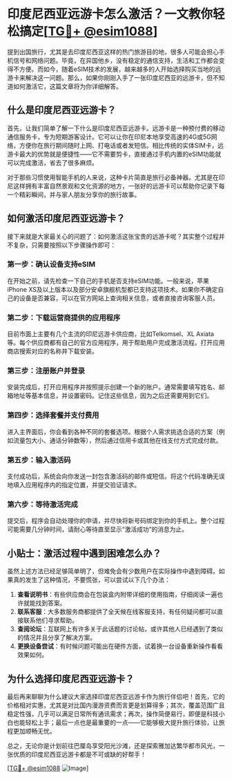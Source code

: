 # 印度尼西亚远游卡怎么激活？一文教你轻松搞定[[TG💪+ @esim1088](https://t.me/s/esim1088)]

提到出国旅行，尤其是去印度尼西亚这样的热门旅游目的地，很多人可能会担心手机信号和网络问题。毕竟，在异国他乡，没有稳定的通信支持，生活和工作都会变得不方便。而如今，随着eSIM技术的发展，越来越多的人开始选择购买当地的远游卡来解决这一问题。那么，如果你刚刚入手了一张印度尼西亚的远游卡，但不知道如何激活它，这篇文章将为你详细解答。

## 什么是印度尼西亚远游卡？

首先，让我们简单了解一下什么是印度尼西亚远游卡。远游卡是一种预付费的移动通信服务卡，专为短期游客设计。它可以让你在印尼本地享受高速的4G或5G网络，方便你在旅行期间随时上网、打电话或者发短信。相比传统的实体SIM卡，远游卡最大的优势就是便捷性——它不需要剪卡，直接通过手机内置的eSIM功能就可以完成激活，省去了很多麻烦。

对于那些习惯使用智能手机的人来说，这种卡片简直是旅行必备神器。尤其是在印尼这样拥有丰富自然景观和文化资源的地方，一张好的远游卡可以帮助你记录下每一个精彩瞬间，并与家人朋友分享你的旅行故事。

## 如何激活印度尼西亚远游卡？

接下来就是大家最关心的问题了：如何激活这张宝贵的远游卡呢？其实整个过程并不复杂，只需要按照以下步骤操作即可：

### 第一步：确认设备支持eSIM

在开始之前，请先检查一下自己的手机是否支持eSIM功能。一般来说，苹果iPhone XS及以上版本以及部分安卓旗舰机型都已支持这项技术。如果你不确定自己的设备是否兼容，可以在官方网站上查询相关信息，或者直接咨询客服人员。

### 第二步：下载运营商提供的应用程序

目前市面上主要有几个主流的印尼远游卡供应商，比如Telkomsel、XL Axiata等。每个供应商都有自己的官方应用程序，用于帮助用户完成激活流程。打开应用商店搜索对应的名称并下载安装。

### 第三步：注册账户并登录

安装完成后，打开应用程序并按照提示创建一个新的账户。通常需要填写姓名、邮箱地址等基本信息，并设置密码。记住这些信息，因为之后还需要用到它们。

### 第四步：选择套餐并支付费用

进入主界面后，你会看到各种不同的套餐选项。根据个人需求挑选合适的方案（例如流量包大小、通话分钟数等），然后通过信用卡或其他在线支付方式完成付款。

### 第五步：输入激活码

支付成功后，系统会向你发送一封包含激活码的邮件或短信。将这个代码准确无误地填入应用程序内的指定位置，并提交验证请求。

### 第六步：等待激活完成

提交后，程序会自动处理你的申请，并尽快将新号码绑定到你的手机上。整个过程可能需要几分钟时间，请耐心等待直至显示“激活成功”的消息为止。

## 小贴士：激活过程中遇到困难怎么办？

虽然上述方法已经足够简单明了，但难免会有少数用户在实际操作中遇到障碍。如果真的发生了这种情况，不要慌张，可以尝试以下几个办法：

1. **查看说明书**：有些供应商会在包装盒内附带详细的使用指南，仔细阅读一遍也许就能找到答案。
2. **联系客服**：大多数服务商都提供了全天候在线客服支持，有任何疑问都可以直接联系他们寻求帮助。
3. **查阅论坛**：互联网上有许多关于此话题的讨论帖，或许其他人已经遇到了类似的情况并且分享了解决方案。
4. **更换设备尝试**：有时候问题可能出在硬件方面，试着换一台设备重新操作看看效果如何。

## 为什么选择印度尼西亚远游卡？

最后再来聊聊为什么建议大家选择印度尼西亚远游卡作为旅行伴侣吧！首先，它的价格相对实惠，尤其是对比国内漫游资费而言更是划算得多；其次，覆盖范围广且稳定性强，几乎可以满足日常所有通讯需求；再次，操作简便易行，即便是科技小白也能轻松上手；最后一点也是最重要的一点——它能够极大提升旅行体验，让旅程更加顺畅无忧。

总之，无论你是计划前往巴厘岛享受阳光沙滩，还是探索雅加达繁华都市风光，一张优质的印度尼西亚远游卡都是不可或缺的好帮手！

[[TG💪+ @esim1088](https://t.me/s/esim1088) ![Image](https://i.postimg.cc/4NQfJmqS/Snipaste-2025-05-13-00-14-12.png)]
